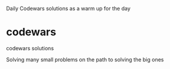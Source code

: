 Daily Codewars solutions as a warm up for the day
# codewars
codewars solutions

Solving many small problems on the path to solving the big ones
